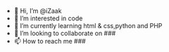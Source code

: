 - 👋 Hi, I’m @iZaak
- 👀 I’m interested in code
- 🌱 I’m currently learning html & css,python and PHP
- 💞️ I’m looking to collaborate on ###
- 📫 How to reach me ###

<!---
iZaak/iZaak is a ✨ special ✨ repository because its `README.md` (this file) appears on your GitHub profile.
You can click the Preview link to take a look at your changes.
--->
